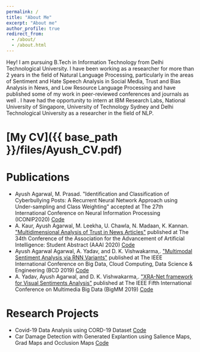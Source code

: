 ```yaml
---
permalink: /
title: "About Me"
excerpt: "About me"
author_profile: true
redirect_from: 
  - /about/
  - /about.html
---
```


Hey! I am pursuing B.Tech in Information Technology from Delhi Technological University. I have been working as a researcher for more than 2 years in the field of Natural Language Processing, particularly in the areas of Sentiment and Hate Speech Analysis in Social Media, Trust and Bias Analysis in News, and Low Resource Language Processing and have  published some of my work in peer-reviewed conferences and journals as well . I have had the opportunity to intern at IBM Research Labs, National University of Singapore, University of Technology Sydney and Delhi Technological University as a researcher in the field of NLP.


# [My CV]({{ base_path }}/files/Ayush_CV.pdf)


# Publications
* Ayush Agarwal, M. Prasad. "Identification and Classification of Cyberbullying Posts: A Recurrent Neural Network Approach using Under-sampling and Class Weighting" accepted at The 27th International Conference on Neural Information Processing (ICONIP2020) [Code](https://github.com/sherlock42/Cyberbullying-Analysis)
* A. Kaur, Ayush Agarwal, M. Leekha, U. Chawla, N. Madaan, K. Kannan. ["Multidimensional Analysis of Trust in News
Articles"](https://144.208.67.177/ojs/index.php/AAAI/article/view/7191) published at The 34th Conference of the Association for the Advancement of Artificial Intelligence: Student Abstract (AAAI 2020) [Code](https://github.com/sherlock42/NewsBiasDetection)
* Ayush Agarwal Agarwal, A. Yadav, and D. K. Vishwakarma,. ["Multimodal Sentiment Analysis via RNN Variants"](https://ieeexplore.ieee.org/abstract/document/8885108/) published at The IEEE International Conference on Big Data, Cloud Computing, Data Science & Engineering (BCD 2019) [Code](https://github.com/sherlock42/Multimodal-Sentiment-Analysis)
* A. Yadav, Ayush Agarwal, and D. K. Vishwakarma,. ["XRA-Net framework for Visual Sentiments Analysis"](https://ieeexplore.ieee.org/abstract/document/8919315/) published at The IEEE Fifth International Conference on Multimedia Big Data (BigMM 2019) [Code](https://github.com/sherlock42/Visual-Sentiment-Analysis-Research-Project)     


# Research Projects
* Covid-19 Data Analysis using CORD-19 Dataset [Code](https://github.com/sherlock42/Covid-19-Data-Analysis)
* Car Damage Detection with Generated Explantion using Salience Maps, Grad Maps and Occlusion Maps [Code](https://github.com/sherlock42/Covid-19-Data-Analysis)
